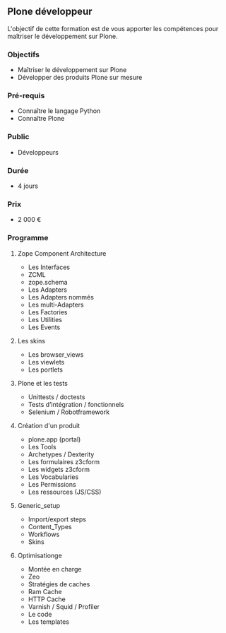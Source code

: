 ## Plone développeur
L'objectif de cette formation est de vous apporter les compétences pour maîtriser le développement sur Plone.

### Objectifs
   * Maîtriser le développement sur Plone
   * Développer des produits Plone sur mesure

### Pré-requis
   * Connaître le langage Python
   * Connaître Plone

### Public
  * Développeurs

### Durée
* 4 jours

### Prix
* 2 000 €

### Programme
1. Zope Component Architecture
    * Les Interfaces
    * ZCML
    * zope.schema
    * Les Adapters
    * Les Adapters nommés
    * Les multi-Adapters
    * Les Factories
    * Les Utilities
    * Les Events

2. Les skins
    * Les browser_views
    * Les viewlets
    * Les portlets

3. Plone et les tests
    * Unittests / doctests
    * Tests d’intégration / fonctionnels
    * Selenium / Robotframework

4. Création d'un produit
    * plone.app (portal)
    * Les Tools
    * Archetypes / Dexterity
    * Les formulaires z3cform
    * Les widgets z3cform
    * Les Vocabularies
    * Les Permissions
    * Les ressources (JS/CSS)

5. Generic_setup
    * Import/export steps
    * Content_Types
    * Workflows
    * Skins

6. Optimisationge
    * Montée en charge
    * Zeo
    * Stratégies de caches
    * Ram Cache
    * HTTP Cache
    * Varnish / Squid / Profiler
    * Le code
    * Les templates
